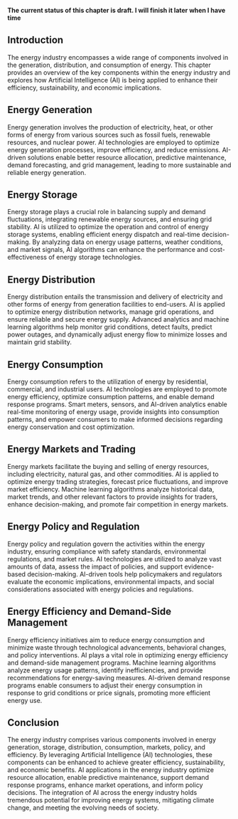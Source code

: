 **The current status of this chapter is draft. I will finish it later when I have time**

Introduction
------------

The energy industry encompasses a wide range of components involved in the generation, distribution, and consumption of energy. This chapter provides an overview of the key components within the energy industry and explores how Artificial Intelligence (AI) is being applied to enhance their efficiency, sustainability, and economic implications.

Energy Generation
-----------------

Energy generation involves the production of electricity, heat, or other forms of energy from various sources such as fossil fuels, renewable resources, and nuclear power. AI technologies are employed to optimize energy generation processes, improve efficiency, and reduce emissions. AI-driven solutions enable better resource allocation, predictive maintenance, demand forecasting, and grid management, leading to more sustainable and reliable energy generation.

Energy Storage
--------------

Energy storage plays a crucial role in balancing supply and demand fluctuations, integrating renewable energy sources, and ensuring grid stability. AI is utilized to optimize the operation and control of energy storage systems, enabling efficient energy dispatch and real-time decision-making. By analyzing data on energy usage patterns, weather conditions, and market signals, AI algorithms can enhance the performance and cost-effectiveness of energy storage technologies.

Energy Distribution
-------------------

Energy distribution entails the transmission and delivery of electricity and other forms of energy from generation facilities to end-users. AI is applied to optimize energy distribution networks, manage grid operations, and ensure reliable and secure energy supply. Advanced analytics and machine learning algorithms help monitor grid conditions, detect faults, predict power outages, and dynamically adjust energy flow to minimize losses and maintain grid stability.

Energy Consumption
------------------

Energy consumption refers to the utilization of energy by residential, commercial, and industrial users. AI technologies are employed to promote energy efficiency, optimize consumption patterns, and enable demand response programs. Smart meters, sensors, and AI-driven analytics enable real-time monitoring of energy usage, provide insights into consumption patterns, and empower consumers to make informed decisions regarding energy conservation and cost optimization.

Energy Markets and Trading
--------------------------

Energy markets facilitate the buying and selling of energy resources, including electricity, natural gas, and other commodities. AI is applied to optimize energy trading strategies, forecast price fluctuations, and improve market efficiency. Machine learning algorithms analyze historical data, market trends, and other relevant factors to provide insights for traders, enhance decision-making, and promote fair competition in energy markets.

Energy Policy and Regulation
----------------------------

Energy policy and regulation govern the activities within the energy industry, ensuring compliance with safety standards, environmental regulations, and market rules. AI technologies are utilized to analyze vast amounts of data, assess the impact of policies, and support evidence-based decision-making. AI-driven tools help policymakers and regulators evaluate the economic implications, environmental impacts, and social considerations associated with energy policies and regulations.

Energy Efficiency and Demand-Side Management
--------------------------------------------

Energy efficiency initiatives aim to reduce energy consumption and minimize waste through technological advancements, behavioral changes, and policy interventions. AI plays a vital role in optimizing energy efficiency and demand-side management programs. Machine learning algorithms analyze energy usage patterns, identify inefficiencies, and provide recommendations for energy-saving measures. AI-driven demand response programs enable consumers to adjust their energy consumption in response to grid conditions or price signals, promoting more efficient energy use.

Conclusion
----------

The energy industry comprises various components involved in energy generation, storage, distribution, consumption, markets, policy, and efficiency. By leveraging Artificial Intelligence (AI) technologies, these components can be enhanced to achieve greater efficiency, sustainability, and economic benefits. AI applications in the energy industry optimize resource allocation, enable predictive maintenance, support demand response programs, enhance market operations, and inform policy decisions. The integration of AI across the energy industry holds tremendous potential for improving energy systems, mitigating climate change, and meeting the evolving needs of society.
